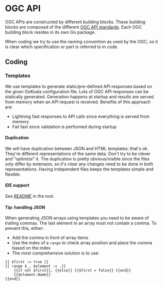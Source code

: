 # OGC API

OGC APIs are constructed by different building blocks. These building blocks
are composed of the different [OGC API standards](https://ogcapi.ogc.org/). 
Each OGC building block resides in its own Go package. 

When coding we try to use the naming convention as used by the OGC, so it is clear
which specification or part is referred to in code.

## Coding

### Templates

We use templates to generate static/pre-defined API responses based on
the given GoKoala configuration file. Lots of OGC API responses can be
statically generated. Generation happens at startup and results are served
from memory when an API request is received. Benefits of this approach are:

- Lightning fast responses to API calls since everything is served from memory
- Fail fast since validation is performed during startup

#### Duplication

We will have duplication between JSON and HTML templates: that's ok. They're
different representations of the same data. Don't try to be clever and
"optimize" it. The duplication is pretty obvious/visible since the files only
differ by extension, so it's clear any changes need to be done in both
representations. Having independent files keeps the templates simple and
flexible.

#### IDE support

See [README](../../README.md) in the root.

#### Tip: handling JSON

When generating JSON arrays using templates you need to be aware of trailing
commas. The last element in an array must not contain a comma. To prevent this,
either:

- Add the comma in front of array items
- Use the index of a `range` to check array position and place the comma based
  on the index
- The most comprehensive solution is to use:

```jinja
{{ $first := true }}
{{ range $_, $element := .}}
    {{if not $first}}, {{else}} {{$first = false}} {{end}}
    {{$element.Name}}
{{end}}
```
